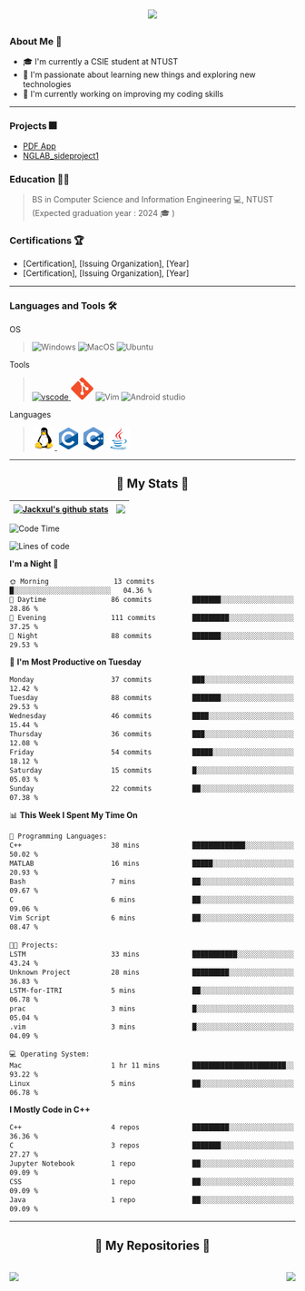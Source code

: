 <h1 align="center">
  <a href="https://git.io/typing-svg">
    <img src="https://readme-typing-svg.herokuapp.com/?lines=Hello,+There!+👋;This+is+Jack+Xul....;Nice+to+meet+you!&center=true&size=30">
  </a>
</h1>

### About Me 🐺
- 🎓 I'm currently a CSIE student at NTUST
- 🌱 I'm passionate about learning new things and exploring new technologies
- 🔭 I'm currently working on improving my coding skills
---

### Projects 🎆
- [PDF App](https://github.com/Jackxul/Android_studio)
- [NGLAB_sideproject1](https://github.com/Jackxul/NGLAB_Ticket_System)



### Education 🧑‍🎓
> BS in Computer Science and Information Engineering 💻, NTUST (Expected graduation year : 2024 🎓 )

### Certifications 🏆
- [Certification], [Issuing Organization], [Year]
- [Certification], [Issuing Organization], [Year]
---
###  Languages and Tools 🛠️

OS
> <img src="https://user-images.githubusercontent.com/25181517/186884150-05e9ff6d-340e-4802-9533-2c3f02363ee3.png" alt="Windows" width="40" height="40" />  <img src="https://user-images.githubusercontent.com/25181517/186884152-ae609cca-8cf1-4175-8d60-1ce1fa078ca2.png" alt="MacOS" width="40" height="40" />  <img src="https://user-images.githubusercontent.com/25181517/186884153-99edc188-e4aa-4c84-91b0-e2df260ebc33.png" alt="Ubuntu" width="40" height="40" />

Tools
> <a href="https://code.visualstudio.com/" target="_blank"> <img src="https://cdn.jsdelivr.net/gh/devicons/devicon/icons/vscode/vscode-original.svg" alt="vscode" width="40" height="40"/> </a> <img src="https://raw.githubusercontent.com/devicons/devicon/master/icons/git/git-original.svg" alt="Git" width="40" height="40"/> <img src="https://user-images.githubusercontent.com/25181517/192108889-232b3431-a585-4b36-a62d-9078bd3641d9.png" alt="Vim" width="40" height="40"/> <img src="https://user-images.githubusercontent.com/25181517/192108895-20dc3343-43e3-4a54-a90e-13a4abbc57b9.png" alt="Android studio" width="40" height="40" />

Languages
> <a href="https://www.linux.org/" target="_blank" rel="noreferrer"> <img src="https://raw.githubusercontent.com/devicons/devicon/master/icons/linux/linux-original.svg" alt="linux" width="40" height="40"/> </a>  <img src="https://raw.githubusercontent.com/devicons/devicon/master/icons/c/c-original.svg" alt="C" width="40" height="40"/> <img src="https://raw.githubusercontent.com/devicons/devicon/master/icons/cplusplus/cplusplus-original.svg" alt="C++" width="40" height="40"/> <img src="https://raw.githubusercontent.com/devicons/devicon/master/icons/java/java-original.svg" alt="Java" width="40" height="40"/>
> 
---

<h2 align="center">🦊 My Stats 🦊</h2>

| <a href="https://github.com/Jackxul?tab=repositories"><img align="center" src="https://github-readme-stats.vercel.app/api?username=Jackxul&show_icons=true&include_all_commits=true&theme=nightowl&hide_border=true" alt="Jackxul's github stats" /></a> | <img align="center" src="https://github-readme-stats.vercel.app/api/top-langs/?username=Jackxul&&hide=SCSS,CSS,EJS,HTML&langs_count=5&layout=compact&theme=blueberry&hide_border=true" /></a> |
| ------------- | ------------- |

<!--START_SECTION:waka-->
![Code Time](http://img.shields.io/badge/Code%20Time-81%20hrs-blue)

![Lines of code](https://img.shields.io/badge/From%20Hello%20World%20I%27ve%20Written-12.3%20million%20lines%20of%20code-blue)

**I'm a Night 🦉** 

```text
🌞 Morning                13 commits          █░░░░░░░░░░░░░░░░░░░░░░░░   04.36 % 
🌆 Daytime                86 commits          ███████░░░░░░░░░░░░░░░░░░   28.86 % 
🌃 Evening                111 commits         █████████░░░░░░░░░░░░░░░░   37.25 % 
🌙 Night                  88 commits          ███████░░░░░░░░░░░░░░░░░░   29.53 % 
```
📅 **I'm Most Productive on Tuesday** 

```text
Monday                   37 commits          ███░░░░░░░░░░░░░░░░░░░░░░   12.42 % 
Tuesday                  88 commits          ███████░░░░░░░░░░░░░░░░░░   29.53 % 
Wednesday                46 commits          ████░░░░░░░░░░░░░░░░░░░░░   15.44 % 
Thursday                 36 commits          ███░░░░░░░░░░░░░░░░░░░░░░   12.08 % 
Friday                   54 commits          █████░░░░░░░░░░░░░░░░░░░░   18.12 % 
Saturday                 15 commits          █░░░░░░░░░░░░░░░░░░░░░░░░   05.03 % 
Sunday                   22 commits          ██░░░░░░░░░░░░░░░░░░░░░░░   07.38 % 
```


📊 **This Week I Spent My Time On** 

```text
💬 Programming Languages: 
C++                      38 mins             █████████████░░░░░░░░░░░░   50.02 % 
MATLAB                   16 mins             █████░░░░░░░░░░░░░░░░░░░░   20.93 % 
Bash                     7 mins              ██░░░░░░░░░░░░░░░░░░░░░░░   09.67 % 
C                        6 mins              ██░░░░░░░░░░░░░░░░░░░░░░░   09.06 % 
Vim Script               6 mins              ██░░░░░░░░░░░░░░░░░░░░░░░   08.47 % 

🐱‍💻 Projects: 
LSTM                     33 mins             ███████████░░░░░░░░░░░░░░   43.24 % 
Unknown Project          28 mins             █████████░░░░░░░░░░░░░░░░   36.83 % 
LSTM-for-ITRI            5 mins              ██░░░░░░░░░░░░░░░░░░░░░░░   06.78 % 
prac                     3 mins              █░░░░░░░░░░░░░░░░░░░░░░░░   05.04 % 
.vim                     3 mins              █░░░░░░░░░░░░░░░░░░░░░░░░   04.09 % 

💻 Operating System: 
Mac                      1 hr 11 mins        ███████████████████████░░   93.22 % 
Linux                    5 mins              ██░░░░░░░░░░░░░░░░░░░░░░░   06.78 % 
```

**I Mostly Code in C++** 

```text
C++                      4 repos             █████████░░░░░░░░░░░░░░░░   36.36 % 
C                        3 repos             ███████░░░░░░░░░░░░░░░░░░   27.27 % 
Jupyter Notebook         1 repo              ██░░░░░░░░░░░░░░░░░░░░░░░   09.09 % 
CSS                      1 repo              ██░░░░░░░░░░░░░░░░░░░░░░░   09.09 % 
Java                     1 repo              ██░░░░░░░░░░░░░░░░░░░░░░░   09.09 % 
```




<!--END_SECTION:waka-->

---
<h2 align="center">📂 My Repositories 📂</h2>
<br>
<div width="100%" align="center">
  <a align="left" href="https://github.com/Jackxul/NGLAB_Ticket_System" title="NGLAB_Ticket_System"><img align="left" height="115" src="https://github-readme-stats.vercel.app/api/pin/?username=Jackxul&repo=NGLAB_Ticket_System&theme=react&border_color=61dafb&border_radius=10"></a><a align="right" href="https://github.com/Jackxul/Makefile" title="Makefile"><img align="right" height="115" src="https://github-readme-stats.vercel.app/api/pin/?username=Jackxul&repo=Makefile&theme=react&border_color=61dafb&border_radius=10"></a>
</div>
<br/><br/><br/><br/><br/><br/>


<!--
**Jackxul/Jackxul** is a ✨ _special_ ✨ repository because its `README.md` (this file) appears on your GitHub profile.

Here are some ideas to get you started:

- 🔭 I’m currently working on ...
- 🌱 I’m currently learning ...
- 👯 I’m looking to collaborate on ...
- 🤔 I’m looking for help with ...
- 💬 Ask me about ...
- 📫 How to reach me: ...
- 😄 Pronouns: ...
- ⚡ Fun fact: ...
-->

